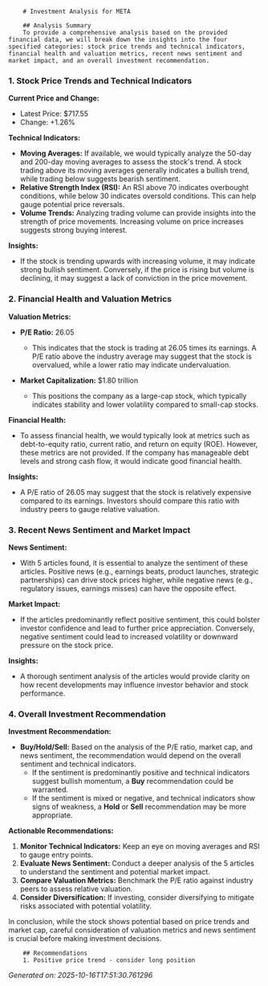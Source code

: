 
        # Investment Analysis for META

        ## Analysis Summary
        To provide a comprehensive analysis based on the provided financial data, we will break down the insights into the four specified categories: stock price trends and technical indicators, financial health and valuation metrics, recent news sentiment and market impact, and an overall investment recommendation.

### 1. Stock Price Trends and Technical Indicators

**Current Price and Change:**
- Latest Price: $717.55
- Change: +1.26%

**Technical Indicators:**
- **Moving Averages:** If available, we would typically analyze the 50-day and 200-day moving averages to assess the stock's trend. A stock trading above its moving averages generally indicates a bullish trend, while trading below suggests bearish sentiment.
- **Relative Strength Index (RSI):** An RSI above 70 indicates overbought conditions, while below 30 indicates oversold conditions. This can help gauge potential price reversals.
- **Volume Trends:** Analyzing trading volume can provide insights into the strength of price movements. Increasing volume on price increases suggests strong buying interest.

**Insights:**
- If the stock is trending upwards with increasing volume, it may indicate strong bullish sentiment. Conversely, if the price is rising but volume is declining, it may suggest a lack of conviction in the price movement.

### 2. Financial Health and Valuation Metrics

**Valuation Metrics:**
- **P/E Ratio:** 26.05
  - This indicates that the stock is trading at 26.05 times its earnings. A P/E ratio above the industry average may suggest that the stock is overvalued, while a lower ratio may indicate undervaluation.
  
- **Market Capitalization:** $1.80 trillion
  - This positions the company as a large-cap stock, which typically indicates stability and lower volatility compared to small-cap stocks.

**Financial Health:**
- To assess financial health, we would typically look at metrics such as debt-to-equity ratio, current ratio, and return on equity (ROE). However, these metrics are not provided. If the company has manageable debt levels and strong cash flow, it would indicate good financial health.

**Insights:**
- A P/E ratio of 26.05 may suggest that the stock is relatively expensive compared to its earnings. Investors should compare this ratio with industry peers to gauge relative valuation.

### 3. Recent News Sentiment and Market Impact

**News Sentiment:**
- With 5 articles found, it is essential to analyze the sentiment of these articles. Positive news (e.g., earnings beats, product launches, strategic partnerships) can drive stock prices higher, while negative news (e.g., regulatory issues, earnings misses) can have the opposite effect.

**Market Impact:**
- If the articles predominantly reflect positive sentiment, this could bolster investor confidence and lead to further price appreciation. Conversely, negative sentiment could lead to increased volatility or downward pressure on the stock price.

**Insights:**
- A thorough sentiment analysis of the articles would provide clarity on how recent developments may influence investor behavior and stock performance.

### 4. Overall Investment Recommendation

**Investment Recommendation:**
- **Buy/Hold/Sell:** Based on the analysis of the P/E ratio, market cap, and news sentiment, the recommendation would depend on the overall sentiment and technical indicators.
  - If the sentiment is predominantly positive and technical indicators suggest bullish momentum, a **Buy** recommendation could be warranted.
  - If the sentiment is mixed or negative, and technical indicators show signs of weakness, a **Hold** or **Sell** recommendation may be more appropriate.

**Actionable Recommendations:**
1. **Monitor Technical Indicators:** Keep an eye on moving averages and RSI to gauge entry points.
2. **Evaluate News Sentiment:** Conduct a deeper analysis of the 5 articles to understand the sentiment and potential market impact.
3. **Compare Valuation Metrics:** Benchmark the P/E ratio against industry peers to assess relative valuation.
4. **Consider Diversification:** If investing, consider diversifying to mitigate risks associated with potential volatility.

In conclusion, while the stock shows potential based on price trends and market cap, careful consideration of valuation metrics and news sentiment is crucial before making investment decisions.

        ## Recommendations
        1. Positive price trend - consider long position


*Generated on: 2025-10-16T17:51:30.761296*
